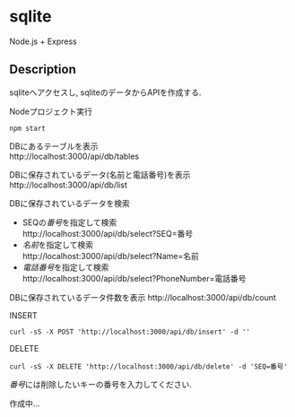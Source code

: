 # sqlite
Node.js + Express  

## Description
sqliteへアクセスし, sqliteのデータからAPIを作成する.  
  
Nodeプロジェクト実行  
```
npm start
```
  
DBにあるテーブルを表示  
http://localhost:3000/api/db/tables    
  
DBに保存されているデータ(名前と電話番号)を表示  
http://localhost:3000/api/db/list  
  
DBに保存されているデータを検索  
- SEQの*番号*を指定して検索  
http://localhost:3000/api/db/select?SEQ=番号  
- *名前*を指定して検索  
http://localhost:3000/api/db/select?Name=名前  
- *電話番号*を指定して検索  
http://localhost:3000/api/db/select?PhoneNumber=電話番号  
  
DBに保存されているデータ件数を表示
http://localhost:3000/api/db/count  
  
  
INSERT  
```
curl -sS -X POST 'http://localhost:3000/api/db/insert' -d ''
```
  
DELETE  
```
curl -sS -X DELETE 'http://localhost:3000/api/db/delete' -d 'SEQ=番号'
```
*番号*には削除したいキーの番号を入力してください.  
  

作成中...
